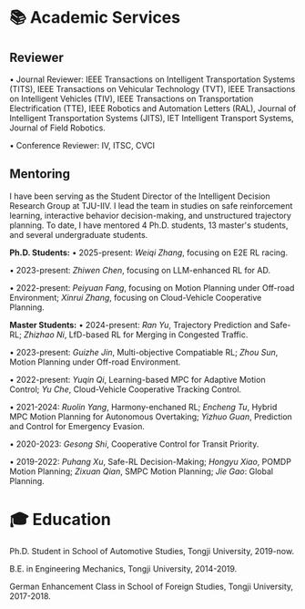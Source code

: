 # 📚 Academic Services 
## **Reviewer**
• Journal Reviewer: IEEE Transactions on Intelligent Transportation Systems (TITS), IEEE Transactions on Vehicular Technology (TVT), IEEE Transactions on Intelligent Vehicles (TIV), IEEE Transactions on Transportation Electrification (TTE), IEEE Robotics and Automation Letters (RAL), Journal of Intelligent Transportation Systems (JITS), IET Intelligent Transport Systems, Journal of Field Robotics.

• Conference Reviewer: IV, ITSC, CVCI

## **Mentoring**
I have been serving as the Student Director of the Intelligent Decision Research Group at TJU-IIV. I lead the team in studies on safe reinforcement learning, interactive behavior decision-making, and unstructured trajectory planning. To date, I have mentored 4 Ph.D. students, 13 master's students, and several undergraduate students.

**Ph.D. Students:**
• 2025-present: *Weiqi Zhang*, focusing on E2E RL racing.

• 2023-present: *Zhiwen Chen*, focusing on LLM-enhanced RL for AD.

• 2022-present: *Peiyuan Fang*, focusing on Motion Planning under Off-road Environment; *Xinrui Zhang*, focusing on Cloud-Vehicle Cooperative Planning.

**Master Students:**
• 2024-present: *Ran Yu*, Trajectory Prediction and Safe-RL; *Zhizhao Ni*, LfD-based RL for Merging in Congested Traffic.

• 2023-present: *Guizhe Jin*, Multi-objective Compatiable RL; *Zhou Sun*, Motion Planning under Off-road Environment.

• 2022-present: *Yuqin Qi*, Learning-based MPC for Adaptive Motion Control; *Yu Che*, Cloud-Vehicle Cooperative Tracking Control.

• 2021-2024: *Ruolin Yang*, Harmony-enchaned RL; *Encheng Tu*, Hybrid MPC Motion Planning for Autonomous Overtaking; *Yizhuo Guan*, Prediction and Control for Emergency Evasion.

• 2020-2023: *Gesong Shi*, Cooperative Control for Transit Priority.

• 2019-2022: *Puhang Xu*, Safe-RL Decision-Making; *Hongyu Xiao*, POMDP Motion Planning; *Zixuan Qian*, SMPC Motion Planning; *Jie Gao*: Global Planning.

# 🎓 Education
Ph.D. Student in School of Automotive Studies, Tongji University, 2019-now.

B.E. in Engineering Mechanics, Tongji University, 2014-2019.

German Enhancement Class in School of Foreign Studies, Tongji University, 2017-2018.
